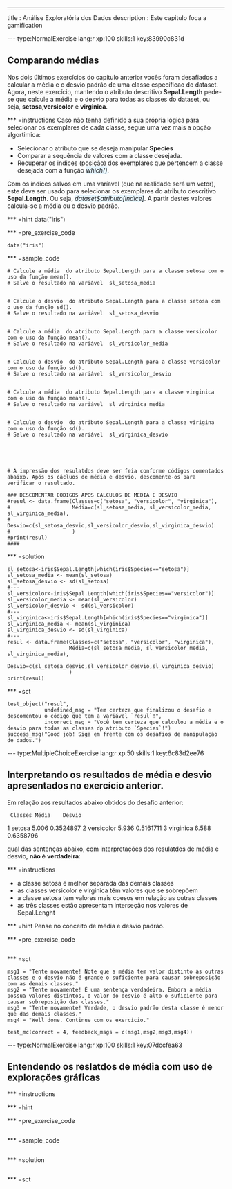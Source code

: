---
title       : Análise Exploratória dos Dados
description : Este capitulo foca a gamification


--- type:NormalExercise lang:r xp:100 skills:1 key:83990c831d
## Comparando médias

Nos dois últimos exercícios do capítulo anterior vocês foram desafiados a calcular a média e o desvio padrão de uma classe específicao do dataset. Agora, neste exercício, mantendo o atributo descritivo <b>Sepal.Length</b> pede-se que calcule a média e o desvio para todas as classes do dataset, ou seja, <b>setosa</b>,<b>versicolor</b> e <b>virginica</b>.


*** =instructions
Caso não tenha definido a sua própria lógica para selecionar os exemplares de cada classe, segue uma vez mais a opção algortimica: 

<ul>
 <li>Selecionar o atributo que se deseja manipular <b>Species</b></li>
 <li>Comparar a sequência de valores com a classe desejada. 
 <li>Recuperar os indices (posição) dos exemplares que pertencem a classe desejada com a função <span style="font-style:italic;background:#e6f5ff">which()</span>.</li>
</ul>

Com os índices salvos em uma varíavel (que na realidade será um vetor), este deve ser usado para selecionar os exemplares do atributo descritivo <b>Sepal.Length</b>. Ou seja, <span style="font-style:italic;background:#e6f5ff">dataset$atributo[indice]</span>. A partir destes valores calcula-se a média ou o desvio padrão. 



*** =hint
data("iris")

*** =pre_exercise_code
```{r}
data("iris")
```

*** =sample_code
```{r}
# Calcule a média  do atributo Sepal.Length para a classe setosa com o uso da função mean().
# Salve o resultado na variável  sl_setosa_media


# Calcule o desvio  do atributo Sepal.Length para a classe setosa com o uso da função sd().
# Salve o resultado na variável  sl_setosa_desvio


# Calcule a média  do atributo Sepal.Length para a classe versicolor com o uso da função mean().
# Salve o resultado na variável  sl_versicolor_media


# Calcule o desvio  do atributo Sepal.Length para a classe versicolor com o uso da função sd().
# Salve o resultado na variável  sl_versicolor_desvio


# Calcule a média  do atributo Sepal.Length para a classe virginica com o uso da função mean().
# Salve o resultado na variável  sl_virginica_media


# Calcule o desvio  do atributo Sepal.Length para a classe virigina com o uso da função sd().
# Salve o resultado na variável  sl_virginica_desvio





# A impressão dos resulatdos deve ser feia conforme códigos comentados abaixo. Após os cácluos de média e desvio, descomente-os para verificar o resultado.

### DESCOMENTAR CODIGOS APOS CALCULOS DE MEDIA E DESVIO
#resul <- data.frame(Classes=c("setosa", "versicolor", "virginica"),
#                    Média=c(sl_setosa_media, sl_versicolor_media, sl_virginica_media),
#                    Desvio=c(sl_setosa_desvio,sl_versicolor_desvio,sl_virginica_desvio)
#                    )
#print(resul)
####

```

*** =solution
```{r}
sl_setosa<-iris$Sepal.Length[which(iris$Species=="setosa")]
sl_setosa_media <- mean(sl_setosa)
sl_setosa_desvio <- sd(sl_setosa)
#---
sl_versicolor<-iris$Sepal.Length[which(iris$Species=="versicolor")]
sl_versicolor_media <- mean(sl_versicolor)
sl_versicolor_desvio <- sd(sl_versicolor)
#---
sl_virginica<-iris$Sepal.Length[which(iris$Species=="virginica")]
sl_virginica_media <- mean(sl_virginica)
sl_virginica_desvio <- sd(sl_virginica)
#---
resul <- data.frame(Classes=c("setosa", "versicolor", "virginica"),
                    Média=c(sl_setosa_media, sl_versicolor_media, sl_virginica_media),
                    Desvio=c(sl_setosa_desvio,sl_versicolor_desvio,sl_virginica_desvio)
                    )
print(resul)
```

*** =sct
```{r}
test_object("resul",
            undefined_msg = "Tem certeza que finalizou o desafio e descomentou o código que tem a variável `resul`!",
            incorrect_msg = "Você tem certeza que calculou a média e o desvio para todas as classes dp atributo `Species`!")
success_msg("Good job! Siga em frente com os desafios de manipulação de dados.")
```



--- type:MultipleChoiceExercise lang:r xp:50 skills:1 key:6c83d2ee76
## Interpretando os resultados de média e desvio apresentados no exercício anterior. 

Em relação aos resultados abaixo obtidos do desafio anterior:

     Classes Média    Desvio
1     setosa 5.006 0.3524897
2 versicolor 5.936 0.5161711
3  virginica 6.588 0.6358796


qual das sentenças abaixo, com interpretações dos resulatdos de média e desvio, <b>não é verdadeira</b>:


*** =instructions
- a classe setosa é melhor separada das demais classes
- as classes versicolor e virginica têm valores que se sobrepõem
- a classe setosa tem valores mais coesos em relação as outras classes
- as três classes estão apresentam interseção nos valores de Sepal.Lenght

*** =hint
Pense no conceito de média e desvio padrão.

*** =pre_exercise_code
```{r}

```

*** =sct
```{r}
msg1 = "Tente novamente! Note que a média tem valor distinto às outras classes e o desvio não é grande o suficiente para causar sobreposição com as demais classes."
msg2 = "Tente novamente! É uma sentença verdadeira. Embora a média possua valores distintos, o valor do desvio é alto o suficiente para causar sobreposição das classes."
msg3 = "Tente novamente! Verdade, o desvio padrão desta classe é menor que das demais classes."
msg4 = "Well done. Continue com os exercício."

test_mc(correct = 4, feedback_msgs = c(msg1,msg2,msg3,msg4))
```


--- type:NormalExercise lang:r xp:100 skills:1 key:07dccfea63
## Entendendo os reslatdos de média com uso de explorações gráficas




*** =instructions

*** =hint

*** =pre_exercise_code
```{r}

```

*** =sample_code
```{r}

```

*** =solution
```{r}

```

*** =sct
```{r}

```
